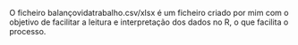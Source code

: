 O ficheiro balançovidatrabalho.csv/xlsx é um ficheiro criado por mim com o objetivo de facilitar a leitura e interpretação dos dados no R, o que facilita o processo.
